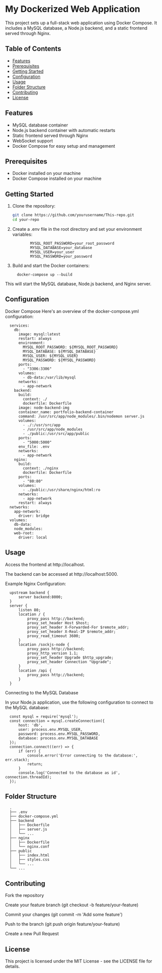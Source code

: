 # My Dockerized Web Application

This project sets up a full-stack web application using Docker Compose. It includes a MySQL database, a Node.js backend, and a static frontend served through Nginx.

## Table of Contents

- [Features](#features)
- [Prerequisites](#prerequisites)
- [Getting Started](#getting-started)
- [Configuration](#configuration)
- [Usage](#usage)
- [Folder Structure](#folder-structure)
- [Contributing](#contributing)
- [License](#license)

## Features

- MySQL database container
- Node.js backend container with automatic restarts
- Static frontend served through Nginx
- WebSocket support
- Docker Compose for easy setup and management

## Prerequisites

- Docker installed on your machine
- Docker Compose installed on your machine

## Getting Started

1. Clone the repository:

   ```bash
   git clone https://github.com/yourusername/This-repo.git
   cd your-repo
2. Create a .env file in the root directory and set your environment variables:

               MYSQL_ROOT_PASSWORD=your_root_password
               MYSQL_DATABASE=your_database
               MYSQL_USER=your_user
               MYSQL_PASSWORD=your_password
4. Build and start the Docker containers:


         docker-compose up --build
This will start the MySQL database, Node.js backend, and Nginx server.

## Configuration
Docker Compose
Here's an overview of the docker-compose.yml configuration:
      
      services:
        db:
          image: mysql:latest
          restart: always
          environment:
            MYSQL_ROOT_PASSWORD: ${MYSQL_ROOT_PASSWORD}
            MYSQL_DATABASE: ${MYSQL_DATABASE}
            MYSQL_USER: ${MYSQL_USER}
            MYSQL_PASSWORD: ${MYSQL_PASSWORD}
          ports:
            - "3306:3306"
          volumes:
            - db-data:/var/lib/mysql
          networks:
            - app-network
        backend:
          build:
            context: ./
            dockerfile: Dockerfile
          image: node-backend-img
          container_name: portfolio-backend-container
          command: /usr/src/app/node_modules/.bin/nodemon server.js
          volumes:
            - ./:/usr/src/app
            - /usr/src/app/node_modules
            - ./public:/usr/src/app/public
          ports:
            - "5000:5000"
          env_file: .env
          networks:
            - app-network
        nginx:
          build:
            context: ./nginx
            dockerfile: Dockerfile
          ports:
            - "80:80"
          volumes:
            - ./public:/usr/share/nginx/html:ro
          networks:
            - app-network
          restart: always
      networks:
        app-network:
          driver: bridge
      volumes:
        db-data:
        node_modules:
        web-root:
          driver: local
## Usage
Access the frontend at http://localhost.

The backend can be accessed at http://localhost:5000.

Example Nginx Configuration:

      upstream backend {
          server backend:8000;
      } 
      server {
          listen 80;
          location / {
              proxy_pass http://backend; 
              proxy_set_header Host $host;
              proxy_set_header X-Forwarded-For $remote_addr;
              proxy_set_header X-Real-IP $remote_addr;
              proxy_read_timeout 3600;
          }
          location /sockjs-node {
              proxy_pass http://backend;
              proxy_http_version 1.1;
              proxy_set_header Upgrade $http_upgrade;
              proxy_set_header Connection "Upgrade";
          }
          location /api {
              proxy_pass http://backend;
          }
      }
   
Connecting to the MySQL Database

In your Node.js application, use the following configuration to connect to the MySQL database:

      const mysql = require('mysql');
      const connection = mysql.createConnection({
          host: 'db',
          user: process.env.MYSQL_USER,
          password: process.env.MYSQL_PASSWORD,
          database: process.env.MYSQL_DATABASE
      });
      connection.connect((err) => {
          if (err) {
              console.error('Error connecting to the database:', err.stack);
              return;
          }
          console.log('Connected to the database as id', connection.threadId);
      });
   
## Folder Structure
      .
      ├── .env
      ├── docker-compose.yml
      ├── backend
      │   ├── Dockerfile
      │   ├── server.js
      │   └── ...
      ├── nginx
      │   ├── Dockerfile
      │   └── nginx.conf
      ├── public
      │   ├── index.html
      │   ├── styles.css
      │   └── ...
      └── ...
   
## Contributing

Fork the repository

Create your feature branch (git checkout -b feature/your-feature)

Commit your changes (git commit -m 'Add some feature')

Push to the branch (git push origin feature/your-feature)

Create a new Pull Request

## License
This project is licensed under the MIT License - see the LICENSE file for details.
